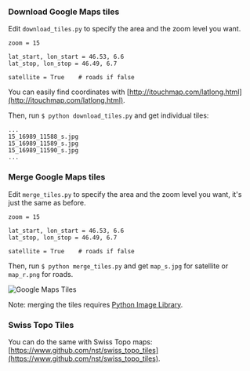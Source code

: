 ### Download Google Maps tiles

Edit `download_tiles.py` to specify the area and the zoom level you want.

    zoom = 15

    lat_start, lon_start = 46.53, 6.6
    lat_stop, lon_stop = 46.49, 6.7

    satellite = True    # roads if false

You can easily find coordinates with [http://itouchmap.com/latlong.html](http://itouchmap.com/latlong.html).

Then, run `$ python download_tiles.py` and get individual tiles:

    ...
    15_16989_11588_s.jpg
    15_16989_11589_s.jpg
    15_16989_11590_s.jpg
    ...

### Merge Google Maps tiles

Edit `merge_tiles.py` to specify the area and the zoom level you want, it's just the same as before.

    zoom = 15

    lat_start, lon_start = 46.53, 6.6
    lat_stop, lon_stop = 46.49, 6.7

    satellite = True    # roads if false

Then, run `$ python merge_tiles.py` and get `map_s.jpg` for satellite or `map_r.png` for roads.

![Google Maps Tiles](https://raw.github.com/nst/gmap_tiles/master/gmap.png)

Note: merging the tiles requires [Python Image Library](http://www.pythonware.com/products/pil/).

### Swiss Topo Tiles

You can do the same with Swiss Topo maps: [https://www.github.com/nst/swiss_topo_tiles](https://www.github.com/nst/swiss_topo_tiles).
